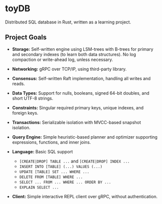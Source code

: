 # toyDB

Distributed SQL database in Rust, written as a learning project.

## Project Goals

* **Storage:** Self-written engine using LSM-trees with B-trees for primary and secondary indexes (to learn both data structures). No log compaction or write-ahead log, unless necessary.

* **Networking:** gRPC over TCP/IP, using third-party library.

* **Consensus:** Self-written Raft implementation, handling all writes and reads.

* **Data Types:** Support for nulls, booleans, signed 64-bit doubles, and short UTF-8 strings.

* **Constraints:** Singular required primary keys, unique indexes, and foreign keys.

* **Transactions:** Serializable isolation with MVCC-based snapshot isolation.

* **Query Engine:** Simple heuristic-based planner and optimizer supporting expressions, functions, and inner joins.

* **Language:** Basic SQL support

  * `[CREATE|DROP] TABLE ...` and `[CREATE|DROP] INDEX ...`
  * `INSERT INTO [TABLE] (...) VALUES (...)`
  * `UPDATE [TABLE] SET ... WHERE ...`
  * `DELETE FROM [TABLE] WHERE ...`
  * `SELECT ... FROM ... WHERE ... ORDER BY ...`
  * `EXPLAIN SELECT ...`

* **Client:** Simple interactive REPL client over gRPC, without authentication.

